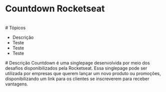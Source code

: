 # Countdown Rocketseat
</hr>
</br>
# Tópicos

<ul>
<li> <a>Descrição </a></li>
<li> <a>Teste </a></li>
<li> <a>Teste </a></li>
<li> <a>Teste </a></li>
</ul>

</hr>
# Descrição
Countdown é uma singlepage desenvolvida por meio dos desafios disponibilizados pela Rocketseat. Essa singlepage pode ser utilizada por empresas que querem lançar um novo produto ou promoções, disponibilizando um link para os clientes se inscreverem para receber vantagens.
</hr>



